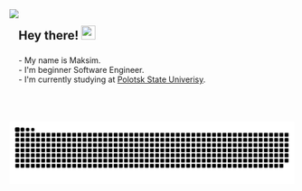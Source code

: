 
<img align="left" height="200" src="https://mir-s3-cdn-cf.behance.net/project_modules/max_1200/06f21a161921919.63cd7887d0a70.gif"  />

###

<h2 align="left">Hey there! <img src="https://raw.githubusercontent.com/MartinHeinz/MartinHeinz/master/wave.gif" width="25px" height="25px" /></h2>

###

<p align="left"> - My name is Maksim. <br> - I'm beginner Software Engineer. <br> - I'm currently studying at <a href=https://psu.by/en/>Polotsk State Univerisy</a>.</p>

###


###
<picture>
  <source media="(prefers-color-scheme: dark)" srcset="https://raw.githubusercontent.com/fatalcr-git/fatalcr-git/output/github-contribution-grid-snake-dark.svg">
  <source media="(prefers-color-scheme: light)" srcset="https://raw.githubusercontent.com/fatalcr-git/fatalcr-git/output/github-contribution-grid-snake.svg">
  <img alt="github contribution grid snake animation" src="https://raw.githubusercontent.com/fatalcr-git/fatalcr-git/output/github-contribution-grid-snake.svg">
</picture>

###
